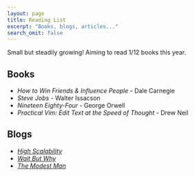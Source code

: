 ```yaml
---
layout: page
title: Reading List
excerpt: "Books, blogs, articles..."
search_omit: false
---
```


Small but steadily growing! Aiming to read 1/12 books this year.

## Books
* _How to Win Friends & Influence People_ - Dale Carnegie
* _Steve Jobs_ - Walter Issacson
* _Nineteen Eighty-Four_ - George Orwell 
* _Practical Vim: Edit Text at the Speed of Thought_ - Drew Neil

## Blogs
* <a class="short-link" href="http://highscalability.com/" target="_blank">_High Scalability_</a>
* <a class="short-link" href="https://waitbutwhy.com/" target="_blank">_Wait But Why_</a>
* <a class="short-link" href="https://www.themodestman.com/" target="_blank">_The Modest Man_</a>

